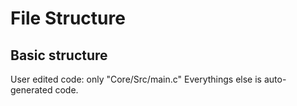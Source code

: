 # File Structure

## Basic structure

User edited code: only "Core/Src/main.c"
Everythings else is auto-generated code.